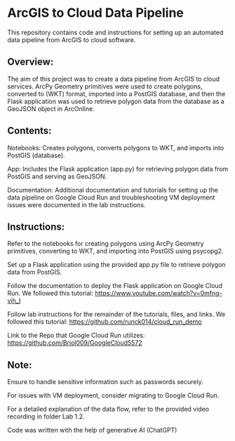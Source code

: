 # ArcGIS to Cloud Data Pipeline

This repository contains code and instructions for setting up an automated data pipeline from ArcGIS to cloud software.

## Overview:

The aim of this project was to create a data pipeline from ArcGIS to cloud services. ArcPy Geometry primitives were used to create polygons, converted to (WKT) format, imported into a PostGIS database, and then the Flask application was used to retrieve polygon data from the database as a GeoJSON object in ArcOnline.

## Contents:

Notebooks: Creates polygons, converts polygons to WKT, and imports into PostGIS (database).

App: Includes the Flask application (app.py) for retrieving polygon data from PostGIS and serving as GeoJSON.

Documentation: Additional documentation and tutorials for setting up the data pipeline on Google Cloud Run and troubleshooting VM deployment issues were documented in the lab instructions.

## Instructions:

Refer to the notebooks for creating polygons using ArcPy Geometry primitives, converting to WKT, and importing into PostGIS using psycopg2.

Set up a Flask application using the provided app.py file to retrieve polygon data from PostGIS.

Follow the documentation to deploy the Flask application on Google Cloud Run. We followed this tutorial: https://www.youtube.com/watch?v=0mfng-vih_I

Follow lab instructions for the remainder of the tutorials, files, and links. We followed this tutorial: https://github.com/runck014/cloud_run_demo

Link to the Repo that Google Cloud Run utilizes: https://github.com/Briol009/GoogleCloud5572

## Note:

Ensure to handle sensitive information such as passwords securely.

For issues with VM deployment, consider migrating to Google Cloud Run.

For a detailed explanation of the data flow, refer to the provided video recording in folder Lab 1.2.

Code was written with the help of generative AI (ChatGPT)